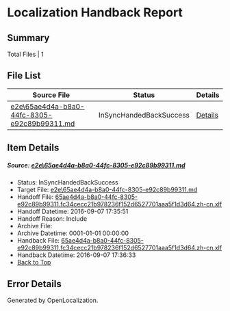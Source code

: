 # <a name='report-top'></a> Localization Handback Report

## Summary
 Total Files | 1

## File List
 Source File | Status | Details 
 ----------- | ------ | ------- 
 [e2e\65ae4d4a-b8a0-44fc-8305-e92c89b99311.md](https://github.com/OpenLocalizationTestOrg/ol-test0/blob/69edc97b03f0a7ee93cf2e3725d4e07782398fc6/e2e/65ae4d4a-b8a0-44fc-8305-e92c89b99311.md) | InSyncHandedBackSuccess | [Details](#22547399788d9dd68cc687eeb911860b4e7f32ac1)

## Item Details
##### <a name='22547399788d9dd68cc687eeb911860b4e7f32ac1'></a> Source: [e2e\65ae4d4a-b8a0-44fc-8305-e92c89b99311.md](https://github.com/OpenLocalizationTestOrg/ol-test0/blob/69edc97b03f0a7ee93cf2e3725d4e07782398fc6/e2e/65ae4d4a-b8a0-44fc-8305-e92c89b99311.md)
* Status: InSyncHandedBackSuccess
* Target File: [e2e\65ae4d4a-b8a0-44fc-8305-e92c89b99311.md](https://github.com/OpenLocalizationTestOrg/ol-test0-zhcn/blob/916241d83ed54ad09f6f80280fdc787d6c462e85/e2e/65ae4d4a-b8a0-44fc-8305-e92c89b99311.md)
* Handoff File: [65ae4d4a-b8a0-44fc-8305-e92c89b99311.fc34cecc21b978236f152d6527701aaa5f1d3d64.zh-cn.xlf](https://github.com/OpenLocalizationTestOrg/ol-test0-handoff/blob/f5192b475dffff2854cd55f06c022bc97b3bb667/ol-handoff/OpenLocalizationTestOrg/ol-test0-zhcn/ci/ht/65ae4d4a-b8a0-44fc-8305-e92c89b99311.fc34cecc21b978236f152d6527701aaa5f1d3d64.zh-cn.xlf)
* Handoff Datetime: 2016-09-07 17:35:51
* Handoff Reason: Include
* Archive File: 
* Archive Datetime: 0001-01-01 00:00:00
* Handback File: [65ae4d4a-b8a0-44fc-8305-e92c89b99311.fc34cecc21b978236f152d6527701aaa5f1d3d64.zh-cn.xlf](https://github.com/OpenLocalizationTestOrg/ol-test0-handback/blob/e4b1974534ea482fd779b4c47dedcb11028729c9/ol-handback/OpenLocalizationTestOrg/ol-test0-zhcn/ci/ht/65ae4d4a-b8a0-44fc-8305-e92c89b99311.fc34cecc21b978236f152d6527701aaa5f1d3d64.zh-cn.xlf)
* Handback Datetime: 2016-09-07 17:36:33
* [Back to Top](#report-top)


## Error Details

Generated by OpenLocalization.
